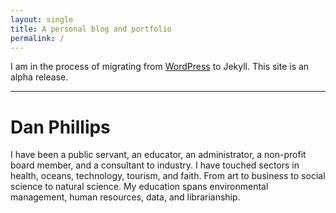```yaml
---
layout: single
title: A personal blog and portfolio
permalink: /
---
```


I am in the process of migrating from [WordPress](https://danphillips.ca) to Jekyll. This site is an alpha release.

---

# Dan Phillips

I have been a public servant, an educator, an administrator, a non-profit board member, and a consultant to industry. I have touched sectors in health, oceans, technology, tourism, and faith. From art to business to social science to natural science. My education spans environmental management, human resources, data, and librarianship.

